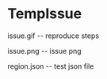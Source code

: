 # TempIssue

issue.gif     -- reproduce steps

issue.png   -- issue png

region.json -- test json file
